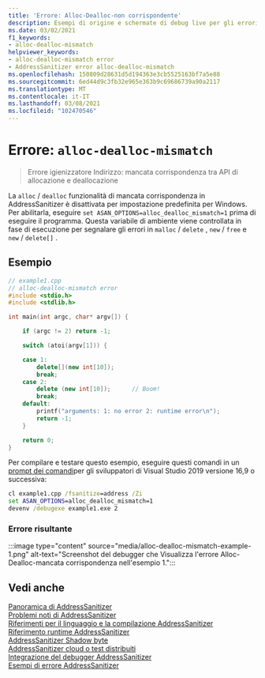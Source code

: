 ```yaml
---
title: 'Errore: Alloc-Dealloc-non corrispondente'
description: Esempi di origine e schermate di debug live per gli errori di allocazione-Dealloc-mancata corrispondenza.
ms.date: 03/02/2021
f1_keywords:
- alloc-dealloc-mismatch
helpviewer_keywords:
- alloc-dealloc-mismatch error
- AddressSanitizer error alloc-dealloc-mismatch
ms.openlocfilehash: 150809d28631d5d194363e3cb5525163bf7a5e88
ms.sourcegitcommit: 6ed44d9c3fb32e965e363b9c69686739a90a2117
ms.translationtype: MT
ms.contentlocale: it-IT
ms.lasthandoff: 03/08/2021
ms.locfileid: "102470546"
---
```

# <a name="error-alloc-dealloc-mismatch"></a>Errore: `alloc-dealloc-mismatch`

> Errore igienizzatore Indirizzo: mancata corrispondenza tra API di allocazione e deallocazione

La `alloc` / `dealloc` funzionalità di mancata corrispondenza in AddressSanitizer è disattivata per impostazione predefinita per Windows. Per abilitarla, eseguire `set ASAN_OPTIONS=alloc_dealloc_mismatch=1` prima di eseguire il programma. Questa variabile di ambiente viene controllata in fase di esecuzione per segnalare gli errori in `malloc` / `delete` , `new` / `free` e `new` / `delete[]` .

## <a name="example"></a>Esempio

```cpp
// example1.cpp
// alloc-dealloc-mismatch error
#include <stdio.h>
#include <stdlib.h>

int main(int argc, char* argv[]) {

    if (argc != 2) return -1;

    switch (atoi(argv[1])) {

    case 1:
        delete[](new int[10]);
        break;
    case 2:
        delete (new int[10]);      // Boom!
        break;
    default:
        printf("arguments: 1: no error 2: runtime error\n");
        return -1;
    }

    return 0;
}
```

Per compilare e testare questo esempio, eseguire questi comandi in un [prompt dei comandi](../build/building-on-the-command-line.md#developer_command_prompt_shortcuts)per gli sviluppatori di Visual Studio 2019 versione 16,9 o successiva:

```cmd
cl example1.cpp /fsanitize=address /Zi
set ASAN_OPTIONS=alloc_dealloc_mismatch=1
devenv /debugexe example1.exe 2
```

### <a name="resulting-error"></a>Errore risultante

:::image type="content" source="media/alloc-dealloc-mismatch-example-1.png" alt-text="Screenshot del debugger che Visualizza l'errore Alloc-Dealloc-mancata corrispondenza nell'esempio 1.":::

## <a name="see-also"></a>Vedi anche

[Panoramica di AddressSanitizer](./asan.md)\
[Problemi noti di AddressSanitizer](./asan-known-issues.md)\
[Riferimenti per il linguaggio e la compilazione AddressSanitizer](./asan-building.md)\
[Riferimento runtime AddressSanitizer](./asan-runtime.md)\
[AddressSanitizer Shadow byte](./asan-shadow-bytes.md)\
[AddressSanitizer cloud o test distribuiti](./asan-offline-crash-dumps.md)\
[Integrazione del debugger AddressSanitizer](./asan-debugger-integration.md)\
[Esempi di errore AddressSanitizer](./asan-error-examples.md)
